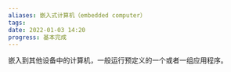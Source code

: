 ```yaml
---
aliases: 嵌入式计算机（embedded computer）
tags: 
date: 2022-01-03 14:20
progress: 基本完成
---
```


嵌入到其他设备中的计算机，一般运行预定义的一个或者一组应用程序。